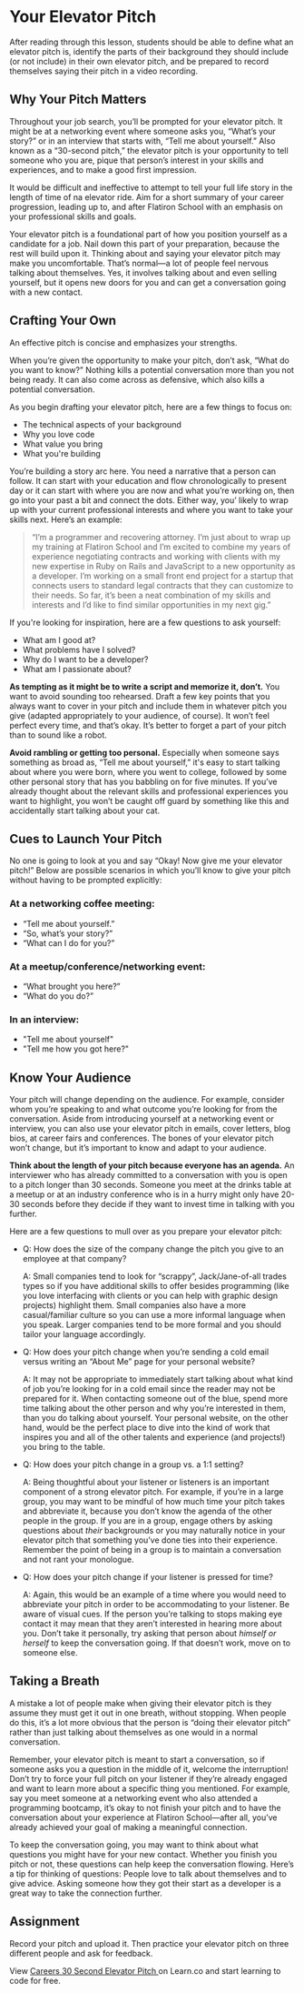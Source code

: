 
# Your Elevator Pitch

After reading through this lesson, students should be able to define what an elevator pitch is, identify the parts of their background they should include (or not include) in their own elevator pitch, and be prepared to record themselves saying their pitch in a video recording.

## Why Your Pitch Matters

Throughout your job search, you’ll be prompted for your elevator pitch. It might be at a networking event where someone asks you, “What’s your story?” or in an interview that starts with, “Tell me about yourself.” Also known as a “30-second pitch,” the elevator pitch is your opportunity to tell someone who you are, pique that person’s interest in your skills and experiences, and to make a good first impression.

It would be difficult and ineffective to attempt to tell your full life story in the length of time of na elevator ride. Aim for a short summary of your career progression, leading up to, and after Flatiron School with an emphasis on your professional skills and goals.
 
Your elevator pitch is a foundational part of how you position yourself as a candidate for a job. Nail down this part of your preparation, because the rest will build upon it. Thinking about and saying your elevator pitch may make you uncomfortable. That’s normal—a lot of people feel nervous talking about themselves. Yes, it involves talking about and even selling yourself, but it opens new doors for you and can get a conversation going with a new contact. 

## Crafting Your Own 

An effective pitch is concise and emphasizes your strengths. 

When you’re given the opportunity to make your pitch, don’t ask, “What do you want to know?” Nothing kills a potential conversation more than you not being ready. It can also come across as defensive, which also kills a potential conversation. 

As you begin drafting your elevator pitch, here are a few things to focus on: 

* The technical aspects of your background
* Why you love code
* What value you bring
* What you're building 

You’re building a story arc here. You need a narrative that a person can follow. It can start with your education and flow chronologically to present day or it can start with where you are now and what you’re working on, then go into your past a bit and connect the dots. Either way, you’ likely to wrap up with your current professional interests and where you want to take your skills next. Here’s an example:

>“I’m a programmer and recovering attorney. I’m just about to wrap up my training at Flatiron School and I’m excited to combine my years of experience negotiating contracts and working with clients with my new expertise in Ruby on Rails and JavaScript to a new opportunity as a developer.  I’m working on a small front end project for a startup that connects users to standard legal contracts that they can customize to their needs. So far, it’s been a neat combination of my skills and interests and I’d like to find similar opportunities in my next gig.” 

If you're looking for inspiration, here are a few questions to ask yourself:

* What am I good at? 
* What problems have I solved?
* Why do I want to be a developer? 
* What am I passionate about? 

**As tempting as it might be to write a script and memorize it, don’t.** You want to avoid sounding too rehearsed. Draft a few key points that you always want to cover in your pitch and include them in whatever pitch you give (adapted appropriately to your audience, of course). It won’t feel perfect every time, and that’s okay. It’s better to forget a part of your pitch than to sound like a robot.

**Avoid rambling or getting too personal.** Especially when someone says something as broad as, “Tell me about yourself,” it's easy to start talking about where you were born, where you went to college, followed by some other personal story that has you babbling on for five minutes. If you’ve already thought about the relevant skills and professional experiences you want to highlight, you won’t be caught off guard by something like this and accidentally start talking about your cat. 

## Cues to Launch Your Pitch 

No one is going to look at you and say “Okay! Now give me your elevator pitch!” Below are possible scenarios in which you’ll know to give your pitch without having to be prompted explicitly:

### At a networking coffee meeting: 

* “Tell me about yourself.”
* “So, what’s your story?” 
* “What can I do for you?”

### At a meetup/conference/networking event:

* “What brought you here?” 
* “What do you do?”

### In an interview: 

* "Tell me about yourself"
* "Tell me how you got here?" 

## Know Your Audience

Your pitch will change depending on the audience. For example, consider whom you’re speaking to and what outcome you’re looking for from the conversation. Aside from introducing yourself at a networking event or interview, you can also use your elevator pitch in emails, cover letters, blog bios, at career fairs and conferences. The bones of your elevator pitch won’t change, but it’s important to know and adapt to your audience.

**Think about the length of your pitch because everyone has an agenda.** An interviewer who has already committed to a conversation with you is open to a pitch longer than 30 seconds.  Someone you meet at the drinks table at a meetup or at an industry conference who is in a hurry might only have 20-30 seconds before they decide if they want to invest time in talking with you further.

Here are a few questions to mull over as you prepare your elevator pitch:

* Q: How does the size of the company change the pitch you give to an employee at that company? 
  
  A: Small companies tend to look for “scrappy”, Jack/Jane-of-all trades types so if you have additional skills to offer besides programming (like you love interfacing with clients or you can help with graphic design projects) highlight them. Small companies also have a more casual/familiar culture so you can use a more informal language when you speak. Larger companies tend to be more formal and you should tailor your language accordingly.


* Q: How does your pitch change when you’re sending a cold email versus writing an “About Me” page for your personal website?

  A: It may not be appropriate to immediately start talking about what kind of job you’re looking for in a cold email since the reader may not be prepared for it. When contacting someone out of the blue, spend more time talking about the other person and why you’re interested in them, than you do talking about yourself. Your personal website, on the other hand, would be the perfect place to dive into the kind of work that inspires you and all of the other talents and experience (and projects!) you bring to the table.
  
* Q: How does your pitch change in a group vs. a 1:1 setting?

  A: Being thoughtful about your listener or listeners is an important component of a strong elevator pitch. For example, if you’re in a large group, you may want to be mindful of how much time your pitch takes and abbreviate it, because you don’t know the agenda of the other people in the group. If you are in a group, engage others by asking questions about *their* backgrounds or you may naturally notice in your elevator pitch that something you’ve done ties into their experience. Remember the point of being in a group is to maintain a conversation and not rant your monologue. 

* Q: How does your pitch change if your listener is pressed for time?

  A: Again, this would be an example of a time where you would need to abbreviate your pitch in order to be accommodating to your listener. Be aware of visual cues. If the person you’re talking to stops making eye contact it may mean that they aren’t interested in hearing more about you. Don’t take it personally, try asking that person about *himself or herself* to keep the conversation going. If that doesn’t work, move on to someone else. 

## Taking a Breath

A mistake a lot of people make when giving their elevator pitch is they assume they must get it out in one breath, without stopping. When people do this, it’s a lot more obvious that the person is “doing their elevator pitch” rather than just talking about themselves as one would in a normal conversation.

Remember, your elevator pitch is meant to start a conversation, so if someone asks you a question in the middle of it, welcome the interruption! Don’t try to force your full pitch on your listener if they’re already engaged and want to learn more about a specific thing you mentioned. For example, say you meet someone at a networking event who also attended a programming bootcamp, it’s okay to not finish your pitch and to have the conversation about your experience at Flatiron School—after all, you’ve already achieved your goal of making a meaningful connection.

To keep the conversation going, you may want to think about what questions you might have for your new contact. Whether you finish you pitch or not, these questions can help keep the conversation flowing. Here’s a tip for thinking of questions: People love to talk about themselves and to give advice. Asking someone how they got their start as a developer is a great way to take the connection further.

## Assignment

Record your pitch and upload it. Then practice your elevator pitch on three different people and ask for feedback. 
 
 <p data-visibility='hidden'>View <a href='https://learn.co/lessons/careers-30-second-elevator-pitch'>Careers 30 Second Elevator Pitch </a> on Learn.co and start learning to code for free.</p>
